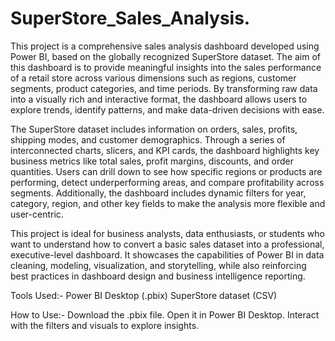 # SuperStore_Sales_Analysis.

This project is a comprehensive sales analysis dashboard developed using Power BI, based on the globally recognized SuperStore dataset. The aim of this dashboard is to provide meaningful insights into the sales performance of a retail store across various dimensions such as regions, customer segments, product categories, and time periods. By transforming raw data into a visually rich and interactive format, the dashboard allows users to explore trends, identify patterns, and make data-driven decisions with ease.

The SuperStore dataset includes information on orders, sales, profits, shipping modes, and customer demographics. Through a series of interconnected charts, slicers, and KPI cards, the dashboard highlights key business metrics like total sales, profit margins, discounts, and order quantities. Users can drill down to see how specific regions or products are performing, detect underperforming areas, and compare profitability across segments. Additionally, the dashboard includes dynamic filters for year, category, region, and other key fields to make the analysis more flexible and user-centric.

This project is ideal for business analysts, data enthusiasts, or students who want to understand how to convert a basic sales dataset into a professional, executive-level dashboard. It showcases the capabilities of Power BI in data cleaning, modeling, visualization, and storytelling, while also reinforcing best practices in dashboard design and business intelligence reporting. 

Tools Used:-
Power BI Desktop (.pbix)
SuperStore dataset (CSV)

How to Use:-
Download the .pbix file.
Open it in Power BI Desktop.
Interact with the filters and visuals to explore insights.
